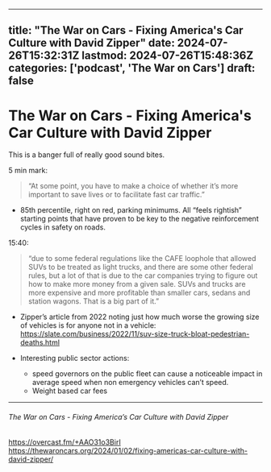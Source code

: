 
---
title: "The War on Cars - Fixing America's Car Culture with David Zipper"
date: 2024-07-26T15:32:31Z
lastmod: 2024-07-26T15:48:36Z
categories: ['podcast', 'The War on Cars']
draft: false
---


# The War on Cars - Fixing America's Car Culture with David Zipper

This is a banger full of really good sound bites.

5 min mark:
> “At some point, you have to make a choice of whether it’s more important to save lives or to facilitate fast car traffic.”

* 85th percentile, right on red, parking minimums. All “feels rightish” starting points that have proven to be key to the negative reinforcement cycles in safety on roads.

15:40:
> “due to some federal regulations like the CAFE loophole that allowed SUVs to be treated as light trucks, and there are some other federal rules, but a lot of that is due to the car companies trying to figure out how to make more money from a given sale. SUVs and trucks are more expensive and more profitable than smaller cars, sedans and station wagons. That is a big part of it.”

* Zipper’s article from 2022 noting just how much worse the growing size of vehicles is for anyone not in a vehicle: https://slate.com/business/2022/11/suv-size-truck-bloat-pedestrian-deaths.html

* Interesting public sector actions:
  * speed governors on the public fleet can cause a noticeable impact in average speed when non emergency vehicles can’t speed.
  * Weight based car fees

---
###### The War on Cars - Fixing America’s Car Culture with David Zipper

https://overcast.fm/+AAO31o3BirI  
https://thewaroncars.org/2024/01/02/fixing-americas-car-culture-with-david-zipper/

<!-- #public -->
<!-- #podcast -->
<!-- #The War on Cars# -->

<!-- {BearID:30C72061-3F2D-4167-A81B-2FA0C9694AD4} -->
